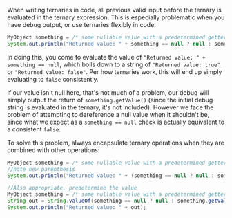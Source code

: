 When writing ternaries in code, all previous valid input before the ternary is evaluated in the ternary expression. This is especially problematic when you have debug output, or use ternaries flexibly in code.

```java
MyObject something = /* some nullable value with a predetermined getter */;
System.out.println("Returned value: " + something == null ? null : something.getValue());
```

In doing this, you come to evaluate the value of `"Returned value: " + something == null`, which boils down to a string of `"Returned value: true"` or `"Returned value: false"`. Per how ternaries work, this will end up simply evaluating to `false` consistently.

If our value isn't null here, that's not much of a problem, our debug will simply output the return of `something.getValue()` (since the initial debug string is evaluated in the ternary, it's not included). However we face the problem of attempting to dereference a null value when it shouldn't be, since what we expect as a `something == null` check is actually equivalent to a consistent `false`.

To solve this problem, always encapsulate ternary operations when they are combined with other operations:

```java
MyObject something = /* some nullable value with a predetermined getter */;
//note new parenthesis
System.out.println("Returned value: " + (something == null ? null : something.getValue()));
```

```java
//Also appropriate, predetermine the value
MyObject something = /* some nullable value with a predetermined getter */;
String out = String.valueOf(something == null ? null : something.getValue());
System.out.println("Returned value: " + out);
```
